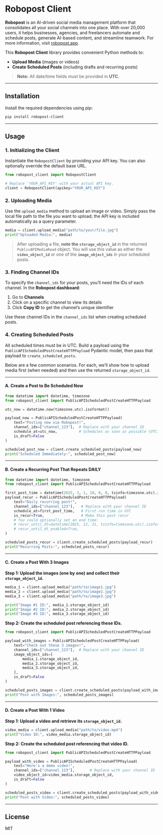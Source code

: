 # Robopost Client

**Robopost** is an AI-driven social media management platform that consolidates all your social channels into one place. With over 20,000 users, it helps businesses, agencies, and freelancers automate and schedule posts, generate AI-based content, and streamline teamwork. For more information, visit [robopost.app](https://robopost.app/).

This **Robopost Client** library provides convenient Python methods to:
- **Upload Media** (images or videos)
- **Create Scheduled Posts** (including drafts and recurring posts)

> **Note:** All date/time fields must be provided in **UTC**.

---

## Installation

Install the required dependencies using pip:

```bash
pip install robopost-client
```

---

## Usage

### 1. Initializing the Client

Instantiate the `RobopostClient` by providing your API key. You can also optionally override the default base URL.

```python
from robopost_client import RobopostClient

# Replace 'YOUR_API_KEY' with your actual API key.
client = RobopostClient(apikey="YOUR_API_KEY")
```

### 2. Uploading Media

Use the `upload_media` method to upload an image or video. Simply pass the local file path to the file you want to upload; the API key is included automatically as a query parameter.

```python
media = client.upload_media("path/to/your/file.jpg")
print("Uploaded Media:", media)
```

> After uploading a file, **note the `storage_object_id`** in the returned `PublicAPIMediaRead` object. You will use this value as either the **`video_object_id`** or one of the **`image_object_ids`** in your scheduled posts.

### 3. Finding Channel IDs

To specify the `channel_ids` for your posts, you’ll need the IDs of each channel. In the **Robopost dashboard**:

1. Go to **Channels**  
2. Click on a specific channel to view its details  
3. Click **Copy ID** to get the channel’s unique identifier  

Use these channel IDs in the `channel_ids` list when creating scheduled posts.

### 4. Creating Scheduled Posts

All scheduled times must be in UTC. Build a payload using the `PublicAPIScheduledPostCreateHTTPPayload` Pydantic model, then pass that payload to `create_scheduled_posts`.

Below are a few common scenarios. For each, we’ll show how to upload media first (when needed) and then use the returned `storage_object_id`.

---

#### A. Create a Post to Be Scheduled **Now**

```python
from datetime import datetime, timezone
from robopost_client import PublicAPIScheduledPostCreateHTTPPayload

utc_now = datetime.now(timezone.utc).isoformat()

payload_now = PublicAPIScheduledPostCreateHTTPPayload(
    text="Posting now via Robopost!",
    channel_ids=["channel_123"],  # Replace with your channel ID
    schedule_at=utc_now,          # Schedules as soon as possible (UTC)
    is_draft=False
)

scheduled_post_now = client.create_scheduled_posts(payload_now)
print("Scheduled Immediately:", scheduled_post_now)
```

---

#### B. Create a **Recurring** Post That Repeats **DAILY**

```python
from datetime import datetime, timezone
from robopost_client import PublicAPIScheduledPostCreateHTTPPayload

first_post_time = datetime(2025, 3, 1, 10, 0, 0, tzinfo=timezone.utc).isoformat()
payload_recur = PublicAPIScheduledPostCreateHTTPPayload(
    text="Daily recurring post!",
    channel_ids=["channel_123"],   # Replace with your channel ID
    schedule_at=first_post_time,   # First run time in UTC
    is_recur=True,                 # Make this post recur
    # You could optionally set an end time:
    # recur_until_dt=datetime(2025, 12, 31, tzinfo=timezone.utc).isoformat(),
    # recur_until_dt_enabled=True,
)

scheduled_posts_recur = client.create_scheduled_posts(payload_recur)
print("Recurring Posts:", scheduled_posts_recur)
```

---

#### C. Create a Post With **3 Images**

**Step 1: Upload the images (one by one) and collect their `storage_object_id`.**

```python
media_1 = client.upload_media("path/to/image1.jpg")
media_2 = client.upload_media("path/to/image2.jpg")
media_3 = client.upload_media("path/to/image3.jpg")

print("Image #1 ID:", media_1.storage_object_id)
print("Image #2 ID:", media_2.storage_object_id)
print("Image #3 ID:", media_3.storage_object_id)
```

**Step 2: Create the scheduled post referencing these IDs.**

```python
from robopost_client import PublicAPIScheduledPostCreateHTTPPayload

payload_with_images = PublicAPIScheduledPostCreateHTTPPayload(
    text="Check out these 3 images!",
    channel_ids=["channel_123"],  # Replace with your channel ID
    image_object_ids=[
        media_1.storage_object_id,
        media_2.storage_object_id,
        media_3.storage_object_id,
    ],
    is_draft=False
)

scheduled_posts_images = client.create_scheduled_posts(payload_with_images)
print("Post with Images:", scheduled_posts_images)
```

---

#### D. Create a Post With **1 Video**

**Step 1: Upload a video and retrieve its `storage_object_id`.**

```python
video_media = client.upload_media("path/to/video.mp4")
print("Video ID:", video_media.storage_object_id)
```

**Step 2: Create the scheduled post referencing that video ID.**

```python
from robopost_client import PublicAPIScheduledPostCreateHTTPPayload

payload_with_video = PublicAPIScheduledPostCreateHTTPPayload(
    text="Here's a demo video!",
    channel_ids=["channel_123"],       # Replace with your channel ID
    video_object_id=video_media.storage_object_id,
    is_draft=False
)

scheduled_posts_video = client.create_scheduled_posts(payload_with_video)
print("Post with Video:", scheduled_posts_video)
```

---

## License

MIT